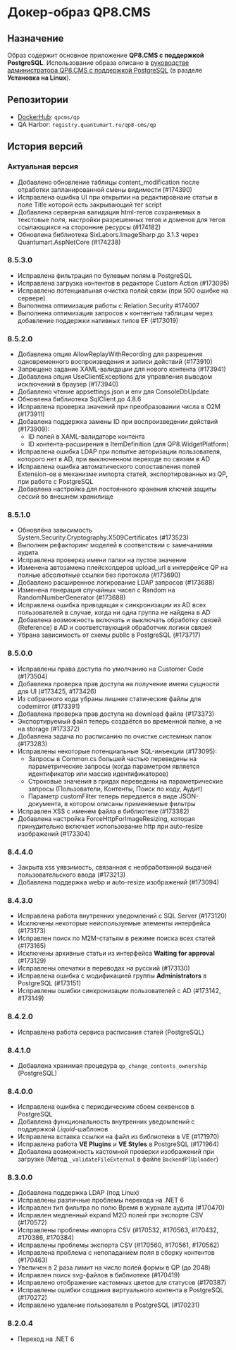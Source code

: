 # Докер-образ QP8.CMS

## Назначение

Образ содержит основное приложение **QP8.CMS c поддержкой PostgreSQL**. Использование образа описано в [руководстве администратора QP8.CMS c поддержкой PostgreSQL](https://storage.qp.qsupport.ru/qa_official_site/images/downloads/qp8-pg-admin-man.pdf) (в разделе **Установка на Linux**).

## Репозитории

* [DockerHub](https://hub.docker.com/r/qpcms/qp/tags): `qpcms/qp`
* QA Harbor: `registry.quantumart.ru/qp8-cms/qp`

## История версий

### Актуальная версия

* Добавлено обновление таблицы content_modification после отработки запланированной смены видимости (#174390)
* Исправлена ошибка UI при открытии на редактировнаие статьи в поле Title которой есть закрывающий тег script
* Добавлена серверная валидация html-тегов сохраняемых в текстовые поля, настройки разрешенных тегов и доменов для тегов ссылающихся на сторонние ресурсы (#174182)
* Обновлена библиотека SixLabors.ImageSharp до 3.1.3 через Quantumart.AspNetCore (#174238)

### 8.5.3.0

* Исправлена фильтрация по булевым полям в PostgreSQL
* Исправлена загрузка контентов в редакторе Custom Action (#173095)
* Исправлено потенциальная очистка полей связи (при 500 ошибке на сервере)
* Выполнена оптимизация работы с Relation Security #174007
* Выполнена оптимизация запросов к контентым таблицам через добавление поддержки нативных типов EF (#173019)

### 8.5.2.0

* Добавлена опция AllowReplayWithRecording для разрешения одновременного воспроизведения и записи действий (#173910)
* Запрещено задание XAML-валидации для нового контента (#173941)
* Добавлена опция UseClientExceptions для управления выводом исключений в браузер (#173940)
* Добавлено чтение appsettings.json и env для ConsoleDbUpdate
* Обновлена библиотека SqlClient до 4.8.6
* Исправлена проверка значений при преобразовании числа в O2M (#173911)
* Добавлена поддержка замены ID при воспроизведении действий (#173909):
  * ID полей в XAML-валидаторе контента
  * ID контента-расширения в ItemDefinition (для QP8.WidgetPlatform)
* Исправлена ошибка LDAP при попытке авторизации пользователя, которого нет в AD, при выключенном переходе по связям в AD
* Исправлена ошибка автоматического сопоставления полей Extension-ов в механизме импорта статей, экспортированных из QP, при работе с PostgreSQL
* Добавлена настройка для постоянного хранения ключей защиты сессий во внешнем хранилище

### 8.5.1.0

* Обновлёна зависимость System.Security.Cryptography.X509Certificates (#173523)
* Выполнен рефакторинг моделей в соответствии с замечаниями аудита
* Исправлена проверка имени папки на пустое значение
* Изменена автозамена плейсхолдеров upload_url в интерфейсе QP на полные абсолютные ссылки без протокола (#173690)
* Добавлено расширенное логирование LDAP запросов (#173688)
* Изменена генерация случайных чисел с Random на RandomNumberGenerator (#173688)
* Исправлена ошибка приводящая к синхронизации из AD всех пользователей в случае, когда ни одна группа не найдена в AD
* Добавлена возможность включать и выключать обработку связей (Reference) в AD и соответствующий обработчик логики связей
* Убрана зависимость от схемы public в PostgreSQL (#173717)

### 8.5.0.0

* Исправлены права доступа по умолчанию на Customer Code (#173504)
* Добавлена проверка прав доступа на получение имени сущности для UI (#173425, #173426)
* Из собранного кода убраны лишние статические файлы для codemirror (#173391)
* Добавлена проверка прав доступа на download файла (#173373)
* Экспортируемый файл теперь создаётся во временной папке, а не на storage (#173372)
* Добавлена задача по расписанию по очистке системных папок (#173283)
* Исправлены некоторые потенциальные SQL-инъекции (#173095):
  * Запросы в Common.cs большей частью переведены на параметрические запросы (когда параметром является идентификатор или массив идентификаторов)  
  * Строковые значения в гридах переведены на параметрические запросы (Пользователи, Контенты, Поиск по коду, Аудит)
  * Параметр customFilter теперь передается в виде JSON-документа, в котором описаны применяемые фильтры
* Исправлен XSS с именем файла в библиотеке (#173382)  
* Добавлена настройка ForceHttpForImageResizing, которая принудительно включает использование http при auto-resize изображений (#173304)

### 8.4.4.0

* Закрыта xss уявзимость, связанная с необработанной выдачей пользовательского ввода (#173213)
* Добавлена поддержка webp и auto-resize изображений (#173094)

### 8.4.3.0

* Исправлена работа внутренних уведомлений с SQL Server (#173120)
* Исключены некоторые неиспользуемые элементы интерфейса (#173173)
* Исправлен поиск по M2M-статьям в режиме поиска всех статей (#173165)
* Исключены архивные статьи из интерфейса **Waiting for approval** (#173129)
* Исправлены опечатки в переводах на русский (#173130)
* Исправлена ошибка с модификацией группы **Administrators** в PostgreSQL (#173151)
* Исправлены ошибки синхронизации пользователей с AD (#173142, #173149)

### 8.4.2.0

* Исправлена работа сервиса расписания статей (PostgreSQL)

### 8.4.1.0

* Добавлена хранимая процедура `qp_change_contents_ownership` (PostgreSQL)

### 8.4.0.0

* Исправлена ошибка с периодическим сбоем секвенсов в PostgreSQL
* Добавлена функциональность внутренних уведомлений с поддержкой *Liquid*-шаблонов
* Исправлена вставка cсылки на файл из библиотеки в VE (#171970)
* Исправлена работа **VE Plugins** и **VE Styles** в PostgreSQL (#171964)
* Добавлена возможность кастомной проверки изображений при загрузке (Метод `_validateFileExternal` в файле `BackendPlUploader`)

### 8.3.0.0

* Добавлена поддержка LDAP (под Linux)
* Исправлены различные проблемы перехода на .NET 6
* Исправлен тип фильтра по полю Время в журнале аудита (#170470)
* Исправлен медленный expand M2O полей при экспорте CSV (#170572)
* Исправлены проблемы импорта CSV (#170532, #170563, #170432, #170386, #170384)
* Исправлены проблемы экспорта CSV (#170560, #170561, #170562)
* Исправлена проблема с непопаданием поля в сборку контентов (#170463)
* Увеличен в 2 раза лимит на число полей формы в QP (до 2048)
* Исправлен поиск svg-файлов в библиотеке (#170419)
* Исправлено отображение кастомных цветов для статусов (#170387)
* Исправлены ошибки создания виртуального контента в PostgreSQL (#170272)
* Исправлено удаление пользователя в PostgreSQL (#170231)

### 8.2.0.4

* Переход на .NET 6
